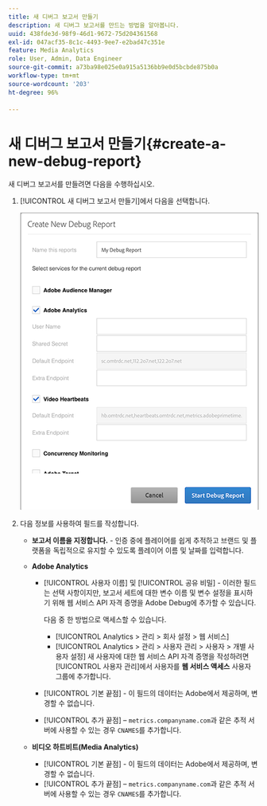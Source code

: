 ```yaml
---
title: 새 디버그 보고서 만들기
description: 새 디버그 보고서를 만드는 방법을 알아봅니다.
uuid: 438fde3d-98f9-46d1-9672-75d204361568
exl-id: 047acf35-8c1c-4493-9ee7-e2bad47c351e
feature: Media Analytics
role: User, Admin, Data Engineer
source-git-commit: a73ba98e025e0a915a5136bb9e0d5bcbde875b0a
workflow-type: tm+mt
source-wordcount: '203'
ht-degree: 96%

---
```


# 새 디버그 보고서 만들기{#create-a-new-debug-report}

새 디버그 보고서를 만들려면 다음을 수행하십시오.

1. [!UICONTROL 새 디버그 보고서 만들기]에서 다음을 선택합니다.

   ![](assets/create-new-debug-report.png)

1. 다음 정보를 사용하여 필드를 작성합니다.

   * **보고서 이름을 지정합니다.** - 인증 중에 플레이어를 쉽게 추적하고 브랜드 및 플랫폼을 독립적으로 유지할 수 있도록 플레이어 이름 및 날짜를 입력합니다.
   * **Adobe Analytics**

      * [!UICONTROL 사용자 이름] 및 [!UICONTROL 공유 비밀] - 이러한 필드는 선택 사항이지만, 보고서 세트에 대한 변수 이름 및 변수 설정을 표시하기 위해 웹 서비스 API 자격 증명을 Adobe Debug에 추가할 수 있습니다.

         다음 중 한 방법으로 액세스할 수 있습니다.

         * [!UICONTROL Analytics > 관리 > 회사 설정 > 웹 서비스]
         * [!UICONTROL Analytics > 관리 > 사용자 관리 > 사용자 > 개별 사용자 설정] 새 사용자에 대한 웹 서비스 API 자격 증명을 작성하려면 [!UICONTROL 사용자 관리]에서 사용자를 **웹 서비스 액세스** 사용자 그룹에 추가합니다.
      * [!UICONTROL 기본 끝점] - 이 필드의 데이터는 Adobe에서 제공하며, 변경할 수 없습니다.
      * [!UICONTROL 추가 끝점] – `metrics.companyname.com`과 같은 추적 서버에 사용할 수 있는 경우 `CNAMES`를 추가합니다.
   * **비디오 하트비트(Media Analytics)**

      * [!UICONTROL 기본 끝점] - 이 필드의 데이터는 Adobe에서 제공하며, 변경할 수 없습니다.
      * [!UICONTROL 추가 끝점] – `metrics.companyname.com`과 같은 추적 서버에 사용할 수 있는 경우 `CNAMES`를 추가합니다.
